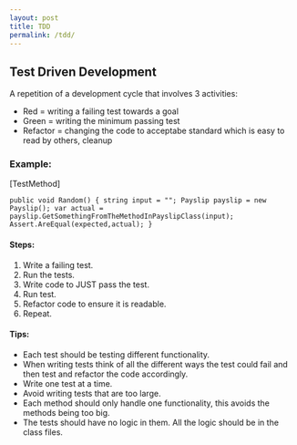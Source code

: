 ```yaml
---
layout: post
title: TDD
permalink: /tdd/
---
```

## Test Driven Development

A repetition of a development cycle that involves 3 activities:
- Red = writing a failing test towards a goal
- Green = writing the minimum passing test 
- Refactor = changing the code to acceptabe standard which is easy to read by others, cleanup

### Example:

[TestMethod]

`public void Random()
{
	string input = "";
	Payslip payslip = new Payslip();
	var actual = payslip.GetSomethingFromTheMethodInPayslipClass(input);
	Assert.AreEqual(expected,actual);
}`

#### Steps:
1. Write a failing test.
2. Run the tests.
3. Write code to JUST pass the test.
4. Run test.
5. Refactor code to ensure it is readable.
6. Repeat.

#### Tips:
- Each test should be testing different functionality.
- When writing tests think of all the different ways the test could fail and then test and refactor the code accordingly.
- Write one test at a time.
- Avoid writing tests that are too large.
- Each method should only handle one functionality, this avoids the methods being too big. 
- The tests should have no logic in them. All the logic should be in the class files.
